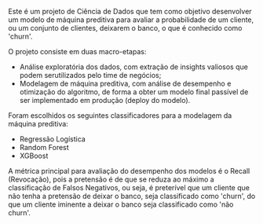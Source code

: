 Este é um projeto de Ciência de Dados que tem como objetivo desenvolver um modelo de máquina preditiva para avaliar a
probabilidade de um cliente, ou um conjunto de clientes, deixarem o banco, o que é conhecido como 'churn'.

O projeto consiste em duas macro-etapas:

* Análise exploratória dos dados, com extração de insights valiosos que podem serutilizados pelo time de negócios;
* Modelagem de máquina preditiva, com análise de desempenho e otimização do algoritmo, de forma a obter um modelo
  final passível de ser implementado em produção (deploy do modelo).

Foram escolhidos os seguintes classificadores para a modelagem da máquina preditiva:
* Regressão Logística
* Random Forest
* XGBoost

A métrica principal para avaliação do desempenho dos modelos é o Recall (Revocação), pois a pretensão é de que se reduza ao
máximo a classificação de Falsos Negativos, ou seja, é preterível que um cliente que não tenha a pretensão de deixar o banco,
seja classificado como 'churn', do que um cliente iminente a deixar o banco seja classificado como 'não churn'.
